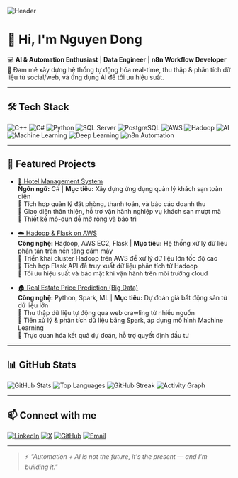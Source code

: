 <!-- Banner -->
![Header](https://i.imgur.com/Z5mTkvG.png) <!-- Thay link ảnh banner của bạn -->

# 👋 Hi, I'm Nguyen Dong

💻 **AI & Automation Enthusiast** | **Data Engineer** | **n8n Workflow Developer**  
🚀 Đam mê xây dựng hệ thống tự động hóa real-time, thu thập & phân tích dữ liệu từ social/web, và ứng dụng AI để tối ưu hiệu suất.

---

## 🛠 Tech Stack

![C++](https://img.shields.io/badge/C++-00599C?logo=cplusplus&logoColor=white)
![C#](https://img.shields.io/badge/C%23-239120?logo=c-sharp&logoColor=white)
![Python](https://img.shields.io/badge/Python-3776AB?logo=python&logoColor=white)
![SQL Server](https://img.shields.io/badge/SQL%20Server-CC2927?logo=microsoft-sql-server&logoColor=white)
![PostgreSQL](https://img.shields.io/badge/PostgreSQL-336791?logo=postgresql&logoColor=white)
![AWS](https://img.shields.io/badge/AWS-232F3E?logo=amazon-aws&logoColor=white)
![Hadoop](https://img.shields.io/badge/Hadoop-66CCFF?logo=apache-hadoop&logoColor=black)
![AI](https://img.shields.io/badge/Artificial%20Intelligence-FF6F00?logo=openai&logoColor=white)
![Machine Learning](https://img.shields.io/badge/Machine%20Learning-102230?logo=tensorflow&logoColor=orange)
![Deep Learning](https://img.shields.io/badge/Deep%20Learning-0A192F?logo=pytorch&logoColor=EE4C2C)
![n8n Automation](https://img.shields.io/badge/n8n%20Automation-A020F0?logo=n8n&logoColor=white)

---

## 🌟 Featured Projects

- [🏨 Hotel Management System](https://github.com/ngodongnguyen/Hotel_Management_System)  
  **Ngôn ngữ:** C# | **Mục tiêu:** Xây dựng ứng dụng quản lý khách sạn toàn diện  
  🔹 Tích hợp quản lý đặt phòng, thanh toán, và báo cáo doanh thu  
  🔹 Giao diện thân thiện, hỗ trợ vận hành nghiệp vụ khách sạn mượt mà  
  🔹 Thiết kế mô-đun dễ mở rộng và bảo trì

- [☁️ Hadoop & Flask on AWS](https://github.com/ngodongnguyen/Hadoop-and-Flask-on-AWS)  
  **Công nghệ:** Hadoop, AWS EC2, Flask | **Mục tiêu:** Hệ thống xử lý dữ liệu phân tán trên nền tảng đám mây  
  🔹 Triển khai cluster Hadoop trên AWS để xử lý dữ liệu lớn tốc độ cao  
  🔹 Tích hợp Flask API để truy xuất dữ liệu phân tích từ Hadoop  
  🔹 Tối ưu hiệu suất và bảo mật khi vận hành trên môi trường cloud

- [🏠 Real Estate Price Prediction (Big Data)](https://github.com/ngodongnguyen/SIC_BigData_Real-Estate-Price-Prediction)  
  **Công nghệ:** Python, Spark, ML | **Mục tiêu:** Dự đoán giá bất động sản từ dữ liệu lớn  
  🔹 Thu thập dữ liệu tự động qua web crawling từ nhiều nguồn  
  🔹 Tiền xử lý & phân tích dữ liệu bằng Spark, áp dụng mô hình Machine Learning  
  🔹 Trực quan hóa kết quả dự đoán, hỗ trợ quyết định đầu tư

---

## 📊 GitHub Stats

![GitHub Stats](https://github-readme-stats.vercel.app/api?username=ngodongnguyen&show_icons=true&theme=radical)
![Top Languages](https://github-readme-stats.vercel.app/api/top-langs/?username=ngodongnguyen&layout=compact&theme=radical)
![GitHub Streak](https://streak-stats.demolab.com?user=ngodongnguyen&theme=radical&hide_border=true)
![Activity Graph](https://github-readme-activity-graph.vercel.app/graph?username=ngodongnguyen&theme=react-dark)

---

## 📫 Connect with me

[![LinkedIn](https://img.shields.io/badge/LinkedIn-blue?logo=linkedin)](https://www.linkedin.com/in/nguyen38/)
[![X](https://img.shields.io/badge/Twitter-black?logo=x)](https://x.com/YOUR-HANDLE)
[![GitHub](https://img.shields.io/badge/GitHub-100000?logo=github&logoColor=white)](https://github.com/ngodongnguyen)
[![Email](https://img.shields.io/badge/Email-D14836?logo=gmail&logoColor=white)](mailto:your.email@example.com)

---

> ⚡ *"Automation + AI is not the future, it's the present — and I'm building it."*

